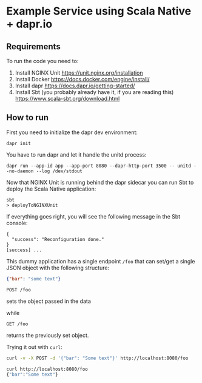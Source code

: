 # Example Service using Scala Native + dapr.io

## Requirements

To run the code you need to:

1. Install NGINX Unit https://unit.nginx.org/installation
2. Install Docker https://docs.docker.com/engine/install/
3. Install dapr https://docs.dapr.io/getting-started/
4. Install Sbt (you probably already have it, if you are reading this) https://www.scala-sbt.org/download.html

## How to run

First you need to initialize the dapr dev environment:

```
dapr init
```

You have to run dapr and let it handle the unitd process:

```
dapr run --app-id app --app-port 8080 --dapr-http-port 3500 -- unitd --no-daemon --log /dev/stdout
```

Now that NGINX Unit is running behind the dapr sidecar you can run Sbt to deploy the Scala Native application:

```
sbt
> deployToNGINXUnit
```

If everything goes right, you will see the following message in the Sbt console:
```
{
  "success": "Reconfiguration done."
}
[success] ...
```

This dummy application has a single endpoint `/foo` that can set/get a single JSON object with the following structure:
```json
{"bar": "some text"}
```

```
POST /foo
```

sets the object passed in the data

while

```
GET /foo
```

returns the previously set object.

Trying it out with `curl`:

```bash
curl -v -X POST -d '{"bar": "Some text"}' http://localhost:8080/foo
```

```bash
curl http://localhost:8080/foo
{"bar":"Some text"}
```

